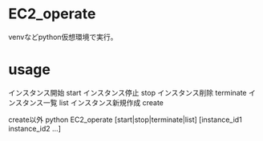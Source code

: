# EC2_operate

venvなどpython仮想環境で実行。

# usage
インスタンス開始
start
インスタンス停止
stop
インスタンス削除
terminate
インスタンス一覧
list
インスタンス新規作成
create

create以外
python EC2_operate [start|stop|terminate|list] [instance_id1 instance_id2 ...]
